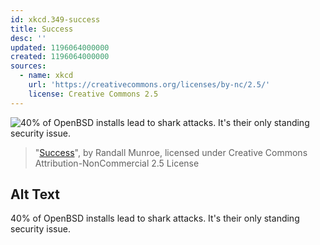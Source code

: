 ```yaml
---
id: xkcd.349-success
title: Success
desc: ''
updated: 1196064000000
created: 1196064000000
sources:
  - name: xkcd
    url: 'https://creativecommons.org/licenses/by-nc/2.5/'
    license: Creative Commons 2.5
---
```

![40% of OpenBSD installs lead to shark attacks.  It's their only standing security issue.](https://imgs.xkcd.com/comics/success.png)
> "[Success](https://xkcd.com/349/)", by Randall Munroe, licensed under Creative Commons Attribution-NonCommercial 2.5 License

## Alt Text
40% of OpenBSD installs lead to shark attacks.  It's their only standing security issue.
